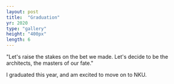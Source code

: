 ```yaml
---
layout: post
title:  "Graduation"
yr: 2020
type: "gallery"
height: "400px"
length: 6
---
```


"Let's raise the stakes on the bet we made. Let's decide to be the architects, the masters of our fate."<!-- more -->

I graduated this year, and am excited to move on to NKU.